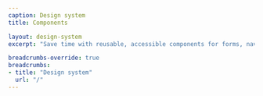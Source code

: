 ```yaml
---
caption: Design system
title: Components

layout: design-system
excerpt: "Save time with reusable, accessible components for forms, navigation, panels, tables and more."

breadcrumbs-override: true
breadcrumbs:
- title: "Design system"
  url: "/"
---
```


